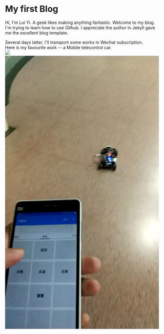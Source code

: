 My first Blog
==
Hi, I'm Lui Yi. A geek likes making anything fantastic. Welcome to my blog. I'm trying to learn how to use Github.
I appreciate the author in Jekyll gave me the excellent blog template.<br>

Several days latter, I'll transport some works in Wechat subscription.<br>
Here is my favourite work -- a Mobile telecontrol car.<br>
![](https://github.com/lfjd05/Lui-Yi-Pages/tree/gh-pages/imges/car.png)<br>
![](https://github.com/lfjd05/Lui-Yi-Pages/raw/gh-pages/imges/car.png)

